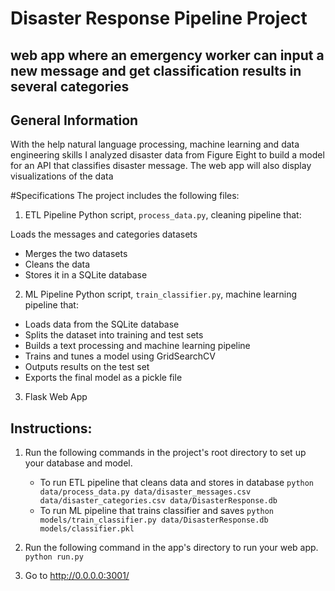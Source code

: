 # Disaster Response Pipeline Project

##  web app where an emergency worker can input a new message and get classification results in several categories



## General Information
With the help natural language processing, machine learning and data engineering skills I analyzed disaster data from Figure Eight to build a model for an API that classifies disaster message.
The web app will also display visualizations of the data


#Specifications
The project includes the following files:

1. ETL Pipeline
Python script, `process_data.py`, cleaning pipeline that:

Loads the messages and categories datasets
- Merges the two datasets
- Cleans the data
- Stores it in a SQLite database

2. ML Pipeline
Python script, `train_classifier.py`, machine learning pipeline that:

- Loads data from the SQLite database
- Splits the dataset into training and test sets
- Builds a text processing and machine learning pipeline
- Trains and tunes a model using GridSearchCV
- Outputs results on the test set
- Exports the final model as a pickle file

3. Flask Web App




## Instructions:
1. Run the following commands in the project's root directory to set up your database and model.

    - To run ETL pipeline that cleans data and stores in database
        `python data/process_data.py data/disaster_messages.csv data/disaster_categories.csv data/DisasterResponse.db`
    - To run ML pipeline that trains classifier and saves
        `python models/train_classifier.py data/DisasterResponse.db models/classifier.pkl`

2. Run the following command in the app's directory to run your web app.
    `python run.py`

3. Go to http://0.0.0.0:3001/
